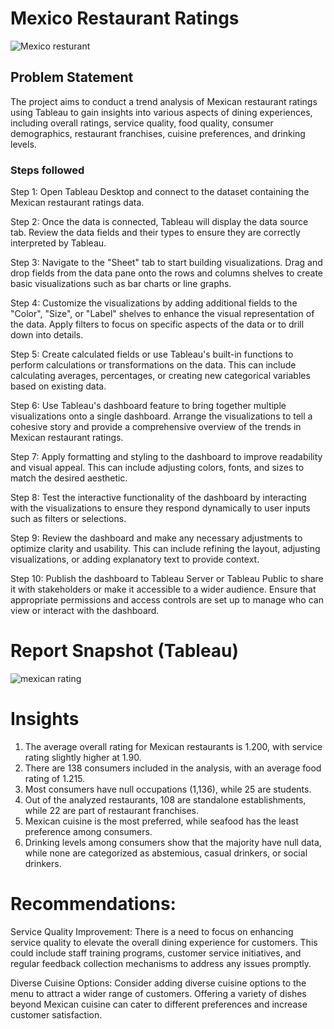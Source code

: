 
# Mexico Restaurant Ratings 
 

![Mexico resturant](https://github.com/MariaImuede/Power-Bi/assets/159175444/0b9946af-859e-4965-b445-924d8dc5221a)


## Problem Statement

The project aims to conduct a trend analysis of Mexican restaurant ratings using Tableau to gain insights into various aspects of dining experiences, including overall ratings, service quality, food quality, consumer demographics, restaurant franchises, cuisine preferences, and drinking levels.


### Steps followed 


Step 1: Open Tableau Desktop and connect to the dataset containing the Mexican restaurant ratings data.

Step 2: Once the data is connected, Tableau will display the data source tab. Review the data fields and their types to ensure they are correctly interpreted by Tableau.

Step 3: Navigate to the "Sheet" tab to start building visualizations. Drag and drop fields from the data pane onto the rows and columns shelves to create basic visualizations such as bar charts or line graphs.

Step 4: Customize the visualizations by adding additional fields to the "Color", "Size", or "Label" shelves to enhance the visual representation of the data. Apply filters to focus on specific aspects of the data or to drill down into details.

Step 5: Create calculated fields or use Tableau's built-in functions to perform calculations or transformations on the data. This can include calculating averages, percentages, or creating new categorical variables based on existing data.

Step 6: Use Tableau's dashboard feature to bring together multiple visualizations onto a single dashboard. Arrange the visualizations to tell a cohesive story and provide a comprehensive overview of the trends in Mexican restaurant ratings.

Step 7: Apply formatting and styling to the dashboard to improve readability and visual appeal. This can include adjusting colors, fonts, and sizes to match the desired aesthetic.

Step 8: Test the interactive functionality of the dashboard by interacting with the visualizations to ensure they respond dynamically to user inputs such as filters or selections.

Step 9: Review the dashboard and make any necessary adjustments to optimize clarity and usability. This can include refining the layout, adjusting visualizations, or adding explanatory text to provide context.

Step 10: Publish the dashboard to Tableau Server or Tableau Public to share it with stakeholders or make it accessible to a wider audience. Ensure that appropriate permissions and access controls are set up to manage who can view or interact with the dashboard.
           
# Report Snapshot (Tableau)

![mexican rating](https://github.com/MariaImuede/Power-Bi/assets/159175444/23e487d7-6128-4ab7-812b-2bfabed297a6)




# Insights

1. The average overall rating for Mexican restaurants is 1.200, with service rating slightly higher at 1.90.
2. There are 138 consumers included in the analysis, with an average food rating of 1.215.
3. Most consumers have null occupations (1,136), while 25 are students.
4. Out of the analyzed restaurants, 108 are standalone establishments, while 22 are part of restaurant franchises.
5. Mexican cuisine is the most preferred, while seafood has the least preference among consumers.
7. Drinking levels among consumers show that the majority have null data, while none are categorized as abstemious, casual drinkers, or social drinkers.

# Recommendations:
Service Quality Improvement: There is a need to focus on enhancing service quality to elevate the overall dining experience for customers. This could include staff training programs, customer service initiatives, and regular feedback collection mechanisms to address any issues promptly.

Diverse Cuisine Options: Consider adding diverse cuisine options to the menu to attract a wider range of customers. Offering a variety of dishes beyond Mexican cuisine can cater to different preferences and increase customer satisfaction.

